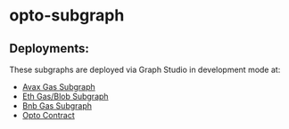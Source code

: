 # opto-subgraph


## Deployments:

These subgraphs are deployed via Graph Studio in development mode at:

- [Avax Gas Subgraph](https://thegraph.com/studio/subgraph/opto-basefees-avax/)
- [Eth Gas/Blob Subgraph](https://thegraph.com/studio/subgraph/opto-basefees-ethereum/)
- [Bnb Gas Subgraph](https://thegraph.com/studio/subgraph/opto-basefees-ethereum/)
- [Opto Contract](https://thegraph.com/studio/subgraph/opto/)

